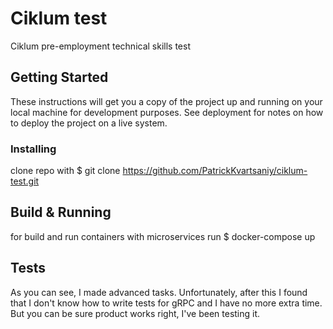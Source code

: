 # Ciklum test

Ciklum pre-employment technical skills test 

## Getting Started

These instructions will get you a copy of the project up and running on your local machine for development purposes. See deployment for notes on how to deploy the project on a live system.


### Installing

clone repo with $ git clone https://github.com/PatrickKvartsaniy/ciklum-test.git


## Build & Running

for build and run containers with microservices run $ docker-compose up

## Tests

As you can see, I made advanced tasks. Unfortunately, after this I found that I don't know how to write tests for gRPC and I have no more extra time. But you can be sure product works right, I've been testing it.
